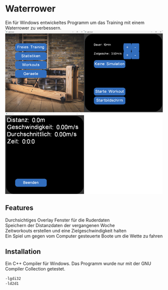 # Waterrower
Ein für Windows entwickeltes Programm um das Training mit einem Waterrower zu verbessern.
![alt text](https://github.com/xPasquale1/waterrower/blob/main/images/ref.png "Applikation")

## Features

Durchsichtiges Overlay Fenster für die Ruderdaten <br>
Speichern der Distanzdaten der vergangenen Woche <br>
Zeitworkouts erstellen und eine Zielgeschwindigkeit halten <br>
Ein Spiel um gegen vom Computer gesteuerte Boote um die Wette zu fahren

## Installation

Ein C++ Compiler für Windows. Das Programm wurde nur mit der GNU Compiler Collection getestet.
```
-lgdi32
-ld2d1
```
